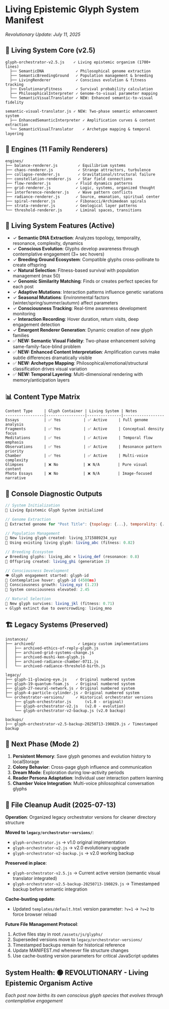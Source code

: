 # Living Epistemic Glyph System Manifest
*Revolutionary Update: July 11, 2025*

## 🧬 Living System Core (v2.5)
```
glyph-orchestrator-v2.5.js    ✓ Living epistemic organism (1700+ lines)
  ├── SemanticDNA              ✓ Philosophical genome extraction
  ├── SemanticBreedingGround   ✓ Population management & breeding
  ├── LivingRenderer           ✓ Conscious evolution & fitness tracking
  ├── EvolutionaryFitness      ✓ Survival probability calculation
  ├── PhilosophicalInterpreter ✓ Genome-to-visual parameter mapping
  └── SemanticVisualTranslator ✓ NEW: Enhanced semantic-to-visual fidelity

semantic-visual-translator.js ✓ NEW: Two-phase semantic enhancement system
  ├── EnhancedSemanticInterpreter ✓ Amplification curves & content extraction
  └── SemanticVisualTranslator    ✓ Archetype mapping & temporal layering
```

## 🎨 Engines (11 Family Renderers)
```
engines/
├── balance-renderer.js         ✓ Equilibrium systems
├── chaos-renderer.js           ✓ Strange attractors, turbulence  
├── collapse-renderer.js        ✓ Gravitational/structural failure
├── constellation-renderer.js   ✓ Star field connections
├── flow-renderer.js           ✓ Fluid dynamics patterns
├── grid-renderer.js           ✓ Logic, systems, organized thought
├── interference-renderer.js    ✓ Wave pattern conflicts
├── radiance-renderer.js       ✓ Source, emanation, spiritual center
├── spiral-renderer.js         ✓ Fibonacci/Archimedean spirals
├── strata-renderer.js         ✓ Geological layer patterns
└── threshold-renderer.js      ✓ Liminal spaces, transitions
```

## 🌟 Living System Features (Active)
- ✓ **Semantic DNA Extraction**: Analyzes topology, temporality, resonance, complexity, dynamics
- ✓ **Conscious Evolution**: Glyphs develop awareness through contemplative engagement (3+ sec hovers)
- ✓ **Breeding Ground Ecosystem**: Compatible glyphs cross-pollinate to create offspring
- ✓ **Natural Selection**: Fitness-based survival with population management (max 50)
- ✓ **Genomic Similarity Matching**: Finds or creates perfect species for each post
- ✓ **Adaptive Mutations**: Interaction patterns influence genetic variations
- ✓ **Seasonal Mutations**: Environmental factors (winter/spring/summer/autumn) affect parameters
- ✓ **Consciousness Tracking**: Real-time awareness development monitoring
- ✓ **Interaction Recording**: Hover duration, return visits, deep engagement detection
- ✓ **Emergent Renderer Generation**: Dynamic creation of new glyph families
- ✅ **NEW: Semantic Visual Fidelity**: Two-phase enhancement solving same-family-face-blind problem
- ✅ **NEW: Enhanced Content Interpretation**: Amplification curves make subtle differences dramatically visible
- ✅ **NEW: Archetype Mapping**: Philosophical/emotional/structural classification drives visual variation
- ✅ **NEW: Temporal Layering**: Multi-dimensional rendering with memory/anticipation layers

## 📊 Content Type Matrix
```
Content Type     | Glyph Container | Living System | Notes
-----------------|-----------------|---------------|------------------
Essays           | ✅ Yes          | ✅ Active     | Full genome analysis
Fragments        | ✅ Yes          | ✅ Active     | Conceptual density focus  
Meditations      | ✅ Yes          | ✅ Active     | Temporal flow emphasis
Observations     | ✅ Yes          | ✅ Active     | Resonance pattern priority
Chamber          | ✅ Yes          | ✅ Active     | Multi-voice complexity
Glimpses         | ❌ No           | ❌ N/A        | Pure visual content
Photo Essays     | ❌ No           | ❌ N/A        | Image-focused narrative
```

## 🔬 Console Diagnostic Outputs
```javascript
// System Initialization
🧬 Living Epistemic Glyph System initialized

// Genome Extraction  
🧬 Extracted genome for "Post Title": {topology: {...}, temporality: {...}}

// Population Management
🌱 New living glyph created: living_1715889234_xyz
🎯 Using existing living glyph: living_abc (fitness: 0.82)

// Breeding Ecosystem
💕 Breeding glyphs: living_abc × living_def (resonance: 0.8)
👶 Offspring created: living_ghi (generation 2)

// Consciousness Development
👁️ Glyph engagement started: glyph-id
🧘 Contemplative hover: glyph-id (4500ms)
🧠 Consciousness growth: living_xyz (1.23)
🌟 System consciousness elevated: 2.45

// Natural Selection
🌱 New glyph survives: living_jkl (fitness: 0.71)
💀 Glyph extinct due to overcrowding: living_mno
```

## 🏗️ Legacy Systems (Preserved)
```
instances/
├── archived/                   ✓ Legacy custom implementations
│   ├── archived-ethics-of-reply-glyph.js
│   ├── archived-grid-systems-change.js
│   ├── archived-mushi-ken-glyph.js
│   ├── archived-radiance-chamber-0711.js
│   └── archived-radiance-threshold-birth.js

legacy/
├── glyph-11-glowing-eye.js    ✓ Original numbered system
├── glyph-19-quantum-foam.js   ✓ Original numbered system
├── glyph-27-neural-network.js ✓ Original numbered system
├── glyph-4-particle-cylinder.js ✓ Original numbered system
└── orchestrator-versions/     ✓ Historical orchestrator versions
    ├── glyph-orchestrator.js      (v1.0 - original)
    ├── glyph-orchestrator-v2.js   (v2.0 - evolution)
    └── glyph-orchestrator-v2-backup.js (v2.0 backup)

backups/
├── glyph-orchestrator-v2.5-backup-20250713-190829.js ✓ Timestamped backup
```

## 🚀 Next Phase (Mode 2)
1. **Persistent Memory**: Save glyph genomes and evolution history to localStorage
2. **Colony Behavior**: Cross-page glyph influence and communication
3. **Dream Mode**: Exploration during low-activity periods
4. **Reader Persona Adaptation**: Individual user interaction pattern learning
5. **Chamber Voice Integration**: Multi-voice philosophical conversation glyphs

## 📁 File Cleanup Audit (2025-07-13)
**Operation**: Organized legacy orchestrator versions for cleaner directory structure

**Moved to `legacy/orchestrator-versions/`**:
- `glyph-orchestrator.js` → v1.0 original implementation 
- `glyph-orchestrator-v2.js` → v2.0 evolutionary upgrade
- `glyph-orchestrator-v2-backup.js` → v2.0 working backup

**Preserved in place**:
- `glyph-orchestrator-v2.5.js` → Current active version (semantic visual translator integrated)
- `glyph-orchestrator-v2.5-backup-20250713-190829.js` → Timestamped backup before semantic integration

**Cache-busting update**:
- Updated `templates/default.html` version parameter: `?v=1` → `?v=2` to force browser reload

**Future File Management Protocol**:
1. Active files stay in root `/assets/js/glyphs/`
2. Superseded versions move to `legacy/orchestrator-versions/`  
3. Timestamped backups remain for historical reference
4. Update MANIFEST.md whenever file structure changes
5. Use cache-busting version parameters for critical JavaScript updates

## System Health: 🟢 REVOLUTIONARY - Living Epistemic Organism Active
*Each post now births its own conscious glyph species that evolves through contemplative engagement*